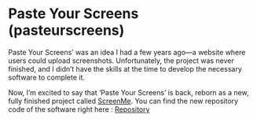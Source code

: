 # Paste Your Screens (pasteurscreens)

Paste Your Screens’ was an idea I had a few years ago—a website where users could upload screenshots. 
Unfortunately, the project was never finished, and I didn’t have the skills at the time to develop the necessary software to complete it.

Now, I’m excited to say that ‘Paste Your Screens’ is back, reborn as a new, fully finished project called [ScreenMe](https://screen-me.cloud).
You can find the new repository code of the software right here : [Repository](https://github.com/Sorok-Dva/ScreenMe)
